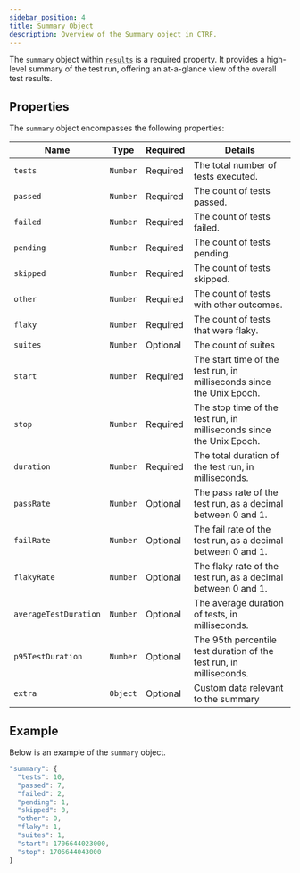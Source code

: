 ```yaml
---
sidebar_position: 4
title: Summary Object
description: Overview of the Summary object in CTRF.
---
```


The `summary` object within [`results`](/docs/specification/results) is a required property. It provides a high-level summary of the test run, offering an at-a-glance view of the overall test results.

## Properties

The `summary` object encompasses the following properties:

| Name          | Type     | Required | Details                                               |
| ------------- | -------- | -------- | ----------------------------------------------------- |
| `tests`       | `Number` | Required | The total number of tests executed.                   |
| `passed`      | `Number` | Required | The count of tests passed.                            |
| `failed`      | `Number` | Required | The count of tests failed.                            |
| `pending`     | `Number` | Required | The count of tests pending.                           |
| `skipped`     | `Number` | Required | The count of tests skipped.                           |
| `other`       | `Number` | Required | The count of tests with other outcomes.               |
| `flaky`      | `Number` | Required | The count of tests that were flaky.                    |
| `suites`      | `Number` | Optional | The count of suites                                   |
| `start`      | `Number` | Required | The start time of the test run, in milliseconds since the Unix Epoch.                      |
| `stop`      | `Number` | Required | The stop time of the test run, in milliseconds since the Unix Epoch.                       |
| `duration`   | `Number` | Required | The total duration of the test run, in milliseconds. |
| `passRate`   | `Number` | Optional | The pass rate of the test run, as a decimal between 0 and 1.                              |
| `failRate`   | `Number` | Optional | The fail rate of the test run, as a decimal between 0 and 1.                              |
| `flakyRate`  | `Number` | Optional | The flaky rate of the test run, as a decimal between 0 and 1.                             |
| `averageTestDuration` | `Number` | Optional | The average duration of tests, in milliseconds.                             |
| `p95TestDuration` | `Number` | Optional | The 95th percentile test duration of the test run, in milliseconds.                      |
| `extra`      | `Object` | Optional | Custom data relevant to the summary                 |

## Example

Below is an example of the `summary` object.

```js
"summary": {
  "tests": 10,
  "passed": 7,
  "failed": 2,
  "pending": 1,
  "skipped": 0,
  "other": 0,
  "flaky": 1,
  "suites": 1,
  "start": 1706644023000,
  "stop": 1706644043000
}
```
